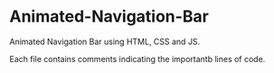 # Animated-Navigation-Bar
Animated Navigation Bar using HTML, CSS and JS. 

Each file contains comments indicating the importantb lines of code.
